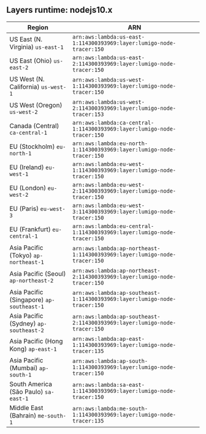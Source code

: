 Layers runtime: nodejs10.x
----
| Region | ARN |
| --- | --- |
|US East (N. Virginia)  `us-east-1`|`arn:aws:lambda:us-east-1:114300393969:layer:lumigo-node-tracer:150`|
|US East (Ohio)  `us-east-2`|`arn:aws:lambda:us-east-2:114300393969:layer:lumigo-node-tracer:150`|
|US West (N. California)  `us-west-1`|`arn:aws:lambda:us-west-1:114300393969:layer:lumigo-node-tracer:150`|
|US West (Oregon)  `us-west-2`|`arn:aws:lambda:us-west-2:114300393969:layer:lumigo-node-tracer:153`|
|Canada (Central)  `ca-central-1`|`arn:aws:lambda:ca-central-1:114300393969:layer:lumigo-node-tracer:150`|
|EU (Stockholm)  `eu-north-1`|`arn:aws:lambda:eu-north-1:114300393969:layer:lumigo-node-tracer:150`|
|EU (Ireland)  `eu-west-1`|`arn:aws:lambda:eu-west-1:114300393969:layer:lumigo-node-tracer:150`|
|EU (London)  `eu-west-2`|`arn:aws:lambda:eu-west-2:114300393969:layer:lumigo-node-tracer:150`|
|EU (Paris)  `eu-west-3`|`arn:aws:lambda:eu-west-3:114300393969:layer:lumigo-node-tracer:150`|
|EU (Frankfurt)  `eu-central-1`|`arn:aws:lambda:eu-central-1:114300393969:layer:lumigo-node-tracer:150`|
|Asia Pacific (Tokyo)  `ap-northeast-1`|`arn:aws:lambda:ap-northeast-1:114300393969:layer:lumigo-node-tracer:150`|
|Asia Pacific (Seoul)  `ap-northeast-2`|`arn:aws:lambda:ap-northeast-2:114300393969:layer:lumigo-node-tracer:150`|
|Asia Pacific (Singapore)  `ap-southeast-1`|`arn:aws:lambda:ap-southeast-1:114300393969:layer:lumigo-node-tracer:150`|
|Asia Pacific (Sydney)  `ap-southeast-2`|`arn:aws:lambda:ap-southeast-2:114300393969:layer:lumigo-node-tracer:150`|
|Asia Pacific (Hong Kong)  `ap-east-1`|`arn:aws:lambda:ap-east-1:114300393969:layer:lumigo-node-tracer:135`|
|Asia Pacific (Mumbai)  `ap-south-1`|`arn:aws:lambda:ap-south-1:114300393969:layer:lumigo-node-tracer:150`|
|South America (São Paulo)  `sa-east-1`|`arn:aws:lambda:sa-east-1:114300393969:layer:lumigo-node-tracer:150`|
|Middle East (Bahrain)  `me-south-1`|`arn:aws:lambda:me-south-1:114300393969:layer:lumigo-node-tracer:135`|
